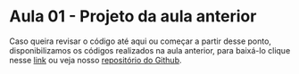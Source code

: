 # Aula 01 - Projeto da aula anterior

Caso queira revisar o código até aqui ou começar a partir desse ponto, disponibilizamos os códigos realizados na aula anterior, para baixá-lo clique nesse [link](https://github.com/alura-cursos/2438-angular-memoteca/archive/refs/heads/aula-3.zip) ou veja nosso [repositório do Github](https://github.com/alura-cursos/2438-angular-memoteca/tree/aula-3).
